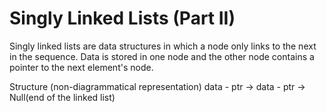 # Singly Linked Lists (Part II)

Singly linked lists are data structures in which a node only links to the next in the sequence. Data is stored in one node and the other node contains a pointer to the next element's node.

Structure (non-diagrammatical representation)
data - ptr -> data - ptr -> Null(end of the linked list)
